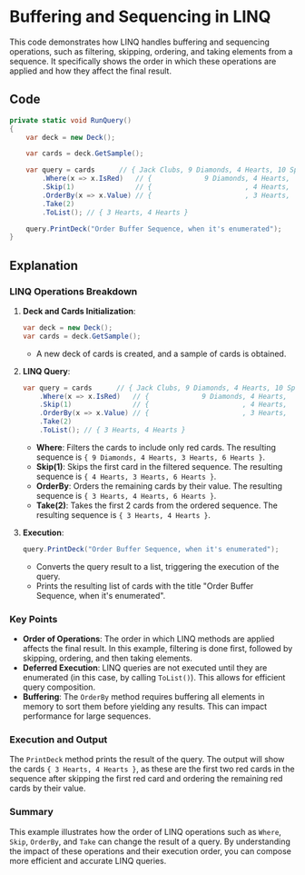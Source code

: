 # Buffering and Sequencing in LINQ

This code demonstrates how LINQ handles buffering and sequencing operations, such as filtering, skipping, ordering, and taking elements from a sequence. It specifically shows the order in which these operations are applied and how they affect the final result.

## Code

```csharp
private static void RunQuery()
{
    var deck = new Deck();

    var cards = deck.GetSample();

    var query = cards      // { Jack Clubs, 9 Diamonds, 4 Hearts, 10 Spades, 3 Hearts, 6 Hearts }
        .Where(x => x.IsRed)   // {             9 Diamonds, 4 Hearts,            3 Hearts, 6 Hearts }
        .Skip(1)               // {                       , 4 Hearts,            3 Hearts, 6 Hearts }
        .OrderBy(x => x.Value) // {                       , 3 Hearts,            4 Hearts, 6 Hearts }
        .Take(2)
        .ToList(); // { 3 Hearts, 4 Hearts }

    query.PrintDeck("Order Buffer Sequence, when it's enumerated");
}
```

## Explanation

### LINQ Operations Breakdown

1. **Deck and Cards Initialization**:
    ```csharp
    var deck = new Deck();
    var cards = deck.GetSample();
    ```
    - A new deck of cards is created, and a sample of cards is obtained.

2. **LINQ Query**:
    ```csharp
    var query = cards      // { Jack Clubs, 9 Diamonds, 4 Hearts, 10 Spades, 3 Hearts, 6 Hearts }
        .Where(x => x.IsRed)   // {             9 Diamonds, 4 Hearts,            3 Hearts, 6 Hearts }
        .Skip(1)               // {                       , 4 Hearts,            3 Hearts, 6 Hearts }
        .OrderBy(x => x.Value) // {                       , 3 Hearts,            4 Hearts, 6 Hearts }
        .Take(2)
        .ToList(); // { 3 Hearts, 4 Hearts }
    ```
    - **Where**: Filters the cards to include only red cards. The resulting sequence is `{ 9 Diamonds, 4 Hearts, 3 Hearts, 6 Hearts }`.
    - **Skip(1)**: Skips the first card in the filtered sequence. The resulting sequence is `{ 4 Hearts, 3 Hearts, 6 Hearts }`.
    - **OrderBy**: Orders the remaining cards by their value. The resulting sequence is `{ 3 Hearts, 4 Hearts, 6 Hearts }`.
    - **Take(2)**: Takes the first 2 cards from the ordered sequence. The resulting sequence is `{ 3 Hearts, 4 Hearts }`.

3. **Execution**:
    ```csharp
    query.PrintDeck("Order Buffer Sequence, when it's enumerated");
    ```
    - Converts the query result to a list, triggering the execution of the query.
    - Prints the resulting list of cards with the title "Order Buffer Sequence, when it's enumerated".

### Key Points

- **Order of Operations**: The order in which LINQ methods are applied affects the final result. In this example, filtering is done first, followed by skipping, ordering, and then taking elements.
- **Deferred Execution**: LINQ queries are not executed until they are enumerated (in this case, by calling `ToList()`). This allows for efficient query composition.
- **Buffering**: The `OrderBy` method requires buffering all elements in memory to sort them before yielding any results. This can impact performance for large sequences.

### Execution and Output

The `PrintDeck` method prints the result of the query. The output will show the cards `{ 3 Hearts, 4 Hearts }`, as these are the first two red cards in the sequence after skipping the first red card and ordering the remaining red cards by their value.

### Summary

This example illustrates how the order of LINQ operations such as `Where`, `Skip`, `OrderBy`, and `Take` can change the result of a query. By understanding the impact of these operations and their execution order, you can compose more efficient and accurate LINQ queries.
